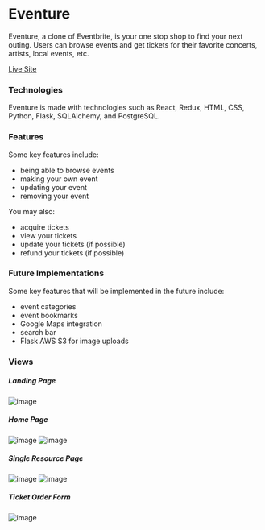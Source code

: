 # Eventure
Eventure, a clone of Eventbrite, is your one stop shop to find your next outing. Users can browse events and get tickets for their favorite concerts, artists, local events, etc.

[Live Site](https://the-eventure-app.onrender.com/)

### Technologies
Eventure is made with technologies such as React, Redux, HTML, CSS, Python, Flask, SQLAlchemy, and PostgreSQL.

### Features
Some key features include: 
- being able to browse events
- making your own event
- updating your event
- removing your event 

You may also:
- acquire tickets
- view your tickets
- update your tickets (if possible)
- refund your tickets (if possible)

### Future Implementations
Some key features that will be implemented in the future include:
- event categories
- event bookmarks
- Google Maps integration
- search bar
- Flask AWS S3 for image uploads

### Views
##### Landing Page
![image](https://user-images.githubusercontent.com/90283463/169800536-f1df2f82-dae4-4176-8f6d-e0c8b9fc11fc.png)

##### Home Page
![image](https://user-images.githubusercontent.com/90283463/169800707-061f4224-9dd5-4456-9dc4-df0a41b8d920.png)
![image](https://user-images.githubusercontent.com/90283463/174497606-5041097d-2143-4cfa-8987-7286e0b45909.png)

##### Single Resource Page
![image](https://user-images.githubusercontent.com/90283463/174497624-133896e9-4883-4a71-b7ba-2e7e0ee0d507.png)
![image](https://user-images.githubusercontent.com/90283463/169800972-d59e781e-91f5-4106-b8bc-c13f79837fee.png)

##### Ticket Order Form
![image](https://user-images.githubusercontent.com/90283463/174497653-c775dce0-61b6-4367-8814-643f756327eb.png)
